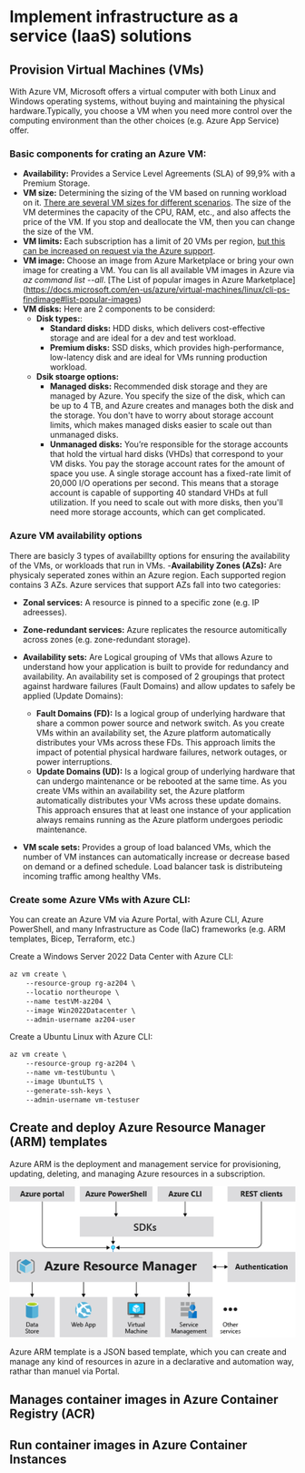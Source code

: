 # Implement infrastructure as a service (IaaS) solutions

## Provision Virtual Machines (VMs)
With Azure VM, Microsoft offers a virtual computer with both Linux and Windows operating systems, without buying and maintaining the physical hardware.Typically, you choose a VM when you need more control over the computing environment than the other choices (e.g. Azure App Service) offer.

### Basic components for crating an Azure VM:
- **Availability:** Provides a Service Level Agreements (SLA) of 99,9% with a Premium Storage.
- **VM size:** Determining the sizing of the VM based on running workload on it. [There are several VM sizes for different scenarios](https://docs.microsoft.com/en-us/azure/virtual-machines/sizes). The size of the VM determines the capacity of the CPU, RAM, etc., and also affects the price of the VM. If you stop and deallocate the VM, then you can change the size of the VM.
- **VM limits:** Each subscription has a limit of 20 VMs per region, [but this can be increased on request via the Azure support](https://docs.microsoft.com/en-us/azure/azure-portal/supportability/regional-quota-requests).
- **VM image:** Choose an image from Azure Marketplace or bring your own image for creating a VM. You can lis all available VM images in Azure via _az command list --all_. [The List of popular images in Azure Marketplace] (https://docs.microsoft.com/en-us/azure/virtual-machines/linux/cli-ps-findimage#list-popular-images)
- **VM disks:** Here are 2 components to be considerd:
  - **Disk types:**:
    - **Standard disks:** HDD disks, which delivers cost-effective storage and are ideal for a dev and test workload.
    - **Premium disks:** SSD disks, which provides high-performance, low-latency disk and are ideal for VMs running production workload.
  - **Dsik stoarge options:**
    - **Managed disks:** Recommended disk storage and they are managed by Azure. You specify the size of the disk, which can be up to 4 TB, and Azure creates and manages both the disk and the storage. You don't have to worry about storage account limits, which makes managed disks easier to scale out than unmanaged disks.
    - **Unmanaged disks:** You’re responsible for the storage accounts that hold the virtual hard disks (VHDs) that correspond to your VM disks. You pay the storage account rates for the amount of space you use. A single storage account has a fixed-rate limit of 20,000 I/O operations per second. This means that a storage account is capable of supporting 40 standard VHDs at full utilization. If you need to scale out with more disks, then you'll need more storage accounts, which can get complicated.

### Azure VM availability options
There are basicly 3 types of availabillty options for ensuring the availability of the VMs, or workloads that run in VMs.
-**Availability Zones (AZs):** Are physicaly seperated zones within an Azure region. Each supported region contains 3 AZs. Azure services that support AZs fall into two categories:
  - **Zonal services:** A resource is pinned to a specific zone (e.g. IP adreesses).
  - **Zone-redundant services:** Azure replicates the resource automitically across zones (e.g. zone-redundant storage).

- **Availability sets:** Are Logical grouping of VMs that allows Azure to understand how your application is built to provide for redundancy and availability. An availability set is composed of 2 groupings that protect against hardware failures (Fault Domains) and allow updates to safely be applied (Update Domains):
  - **Fault Domains (FD):** Is a logical group of underlying hardware that share a common power source and network switch. As you create VMs within an availability set, the Azure platform automatically distributes your VMs across these FDs. This approach limits the impact of potential physical hardware failures, network outages, or power interruptions.
  - **Update Domains (UD):** Is a logical group of underlying hardware that can undergo maintenance or be rebooted at the same time. As you create VMs within an availability set, the Azure platform automatically distributes your VMs across these update domains. This approach ensures that at least one instance of your application always remains running as the Azure platform undergoes periodic maintenance.

- **VM scale sets:** Provides a group of load balanced VMs, which the number of VM instances can automatically increase or decrease based on demand or a defined schedule. Load balancer task is distributeing incoming traffic among healthy VMs.

### Create some Azure VMs with Azure CLI:
You can create an Azure VM via Azure Portal, with Azure CLI, Azure PowerShell, and many Infrastructure as Code (IaC) frameworks (e.g. ARM templates, Bicep, Terraform, etc.)

Create a Windows Server 2022 Data Center with Azure CLI:
```
az vm create \
    --resource-group rg-az204 \
    --locatio northeurope \
    --name testVM-az204 \
    --image Win2022Datacenter \
    --admin-username az204-user
```

Create a Ubuntu Linux with Azure CLI:
```
az vm create \
    --resource-group rg-az204 \
    --name vm-testUbuntu \
    --image UbuntuLTS \
    --generate-ssh-keys \
    --admin-username vm-testuser
```


## Create and deploy Azure Resource Manager (ARM) templates
Azure ARM is the deployment and management service for provisioning, updating, deleting, and managing Azure resources in a subscription.

![Azure ARM](../arm-sdks.png)

Azure ARM template is a JSON based template, which you can create and manage any kind of resources in azure in a declarative and automation way, rathar than manuel via Portal.

## Manages container images in Azure Container Registry (ACR)

## Run container images in Azure Container Instances

